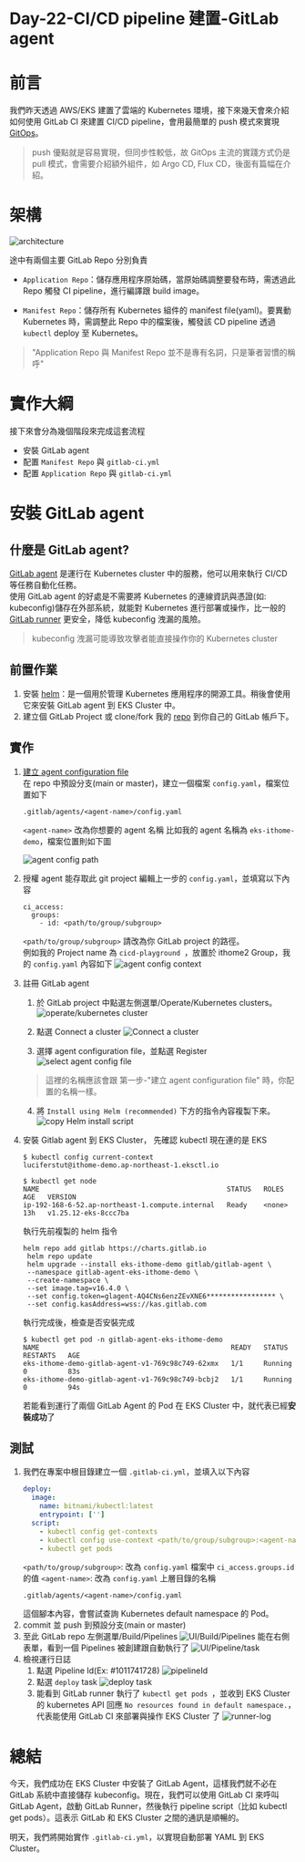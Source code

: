 # Day-22-CI/CD pipeline 建置-GitLab agent

# 前言
我們昨天透過 AWS/EKS 建置了雲端的 Kubernetes 環境，接下來幾天會來介紹如何使用 GitLab CI 來建置 CI/CD pipeline，會用最簡單的 push 模式來實現 [GitOps]。
> push 優點就是容易實現，但同步性較低，故 GitOps 主流的實踐方式仍是 pull 模式，會需要介紹額外組件，如 Argo CD, Flux CD，後面有篇幅在介紹。

# 架構
![architecture](https://cdn.jsdelivr.net/gh/YihongGao/picx-images-hosting@master/20230913/架構圖.5holmyq61hg0.webp)

途中有兩個主要 GitLab Repo 分別負責
- `Application Repo`：儲存應用程序原始碼，當原始碼調整要發布時，需透過此 Repo 觸發 CI pipeline，進行編譯跟 build image。

- `Manifest Repo`：儲存所有 Kubernetes 組件的 manifest file(yaml)。要異動 Kubernetes 時，需調整此 Repo 中的檔案後，觸發該 CD pipeline 透過 `kubectl` deploy 至 Kubernetes。

> "Application Repo 與 Manifest Repo 並不是專有名詞，只是筆者習慣的稱呼"

# 實作大綱
接下來會分為幾個階段來完成這套流程
- 安裝 GitLab agent
- 配置 `Manifest Repo` 與 `gitlab-ci.yml`
- 配置 `Application Repo` 與 `gitlab-ci.yml`

# 安裝 GitLab agent

## 什麼是 GitLab agent?
[GitLab agent] 是運行在 Kubernetes cluster 中的服務，他可以用來執行 CI/CD 等任務自動化任務。   
使用 GitLab agent 的好處是不需要將 Kubernetes 的連線資訊與憑證(如: kubeconfig)儲存在外部系統，就能對 Kubernetes 進行部署或操作，比一般的 [GitLab runner] 更安全，降低 kubeconfig 洩漏的風險。
> kubeconfig 洩漏可能導致攻擊者能直接操作你的 Kubernetes cluster

## 前置作業
1. 安裝 [helm]：是一個用於管理 Kubernetes 應用程序的開源工具。稍後會使用它來安裝 GitLab agent 到 EKS Cluster 中。
2. 建立個 GitLab Project 或 clone/fork 我的 [repo](https://gitlab.com/ithome2/cicd-playground) 到你自己的 GitLab 帳戶下。

## 實作
1. [建立 agent configuration file](https://docs.gitlab.com/ee/user/clusters/agent/install/index.html#create-an-agent-configuration-file)   
    在 repo 中預設分支(main or master)，建立一個檔案 `config.yaml`，檔案位置如下
    ```
    .gitlab/agents/<agent-name>/config.yaml
    ```
    `<agent-name>` 改為你想要的 agent 名稱
    比如我的 agent 名稱為 `eks-ithome-demo`，檔案位置則如下圖

    ![agent config path](https://cdn.jsdelivr.net/gh/YihongGao/picx-images-hosting@master/20230919/截圖-2023-09-21-下午10.34.56.2lkv3wykxxk0.webp)
 2. 授權 agent 能存取此 git project
    編輯上一步的 `config.yaml`，並填寫以下內容
    ```
    ci_access:
      groups:
        - id: <path/to/group/subgroup>
    ```
    `<path/to/group/subgroup>` 請改為你 GitLab project 的路徑。    
    例如我的 Project name 為 `cicd-playground
`，放置於 ithome2 Group，我的 `config.yaml` 內容如下
    ![agent config context](https://cdn.jsdelivr.net/gh/YihongGao/picx-images-hosting@master/20230919/截圖-2023-09-21-下午10.42.46.29fvpmf2v36s.webp)

3. 註冊 GitLab agent
    1. 於 GitLab project 中點選左側選單/Operate/Kubernetes clusters。
    ![operate/kubernetes cluster](https://cdn.jsdelivr.net/gh/YihongGao/picx-images-hosting@master/20230919/截圖-2023-09-21-下午10.45.56.504nq63iouo0.webp)
    
    2. 點選 Connect a cluster
    ![Connect a cluster](https://cdn.jsdelivr.net/gh/YihongGao/picx-images-hosting@master/20230919/截圖-2023-09-21-下午10.46.30.6v4qcehwq1o0.webp)
    3. 選擇 agent configuration file，並點選 Register
    ![select agent config file](https://cdn.jsdelivr.net/gh/YihongGao/picx-images-hosting@master/20230919/截圖-2023-09-21-下午10.46.56.1ud1ra1xfolc.webp)
    > 這裡的名稱應該會跟 第一步-"建立 agent configuration file" 時，你配置的名稱一樣。
    4. 將 `Install using Helm (recommended)` 下方的指令內容複製下來。
    ![copy Helm install script](https://cdn.jsdelivr.net/gh/YihongGao/picx-images-hosting@master/20230919/截圖-2023-09-21-下午10.50.53.zetvvpq81ow.webp)
4. 安裝 Gitlab agent 到 EKS Cluster，
   先確認 kubectl 現在連的是 EKS
    ```
    $ kubectl config current-context 
    luciferstut@ithome-demo.ap-northeast-1.eksctl.io

    $ kubectl get node
    NAME                                              STATUS   ROLES    AGE   VERSION
    ip-192-168-6-52.ap-northeast-1.compute.internal   Ready    <none>   13h   v1.25.12-eks-8ccc7ba
    ```

   執行先前複製的 helm 指令
   ```
   helm repo add gitlab https://charts.gitlab.io
    helm repo update
    helm upgrade --install eks-ithome-demo gitlab/gitlab-agent \
    --namespace gitlab-agent-eks-ithome-demo \
    --create-namespace \
    --set image.tag=v16.4.0 \
    --set config.token=glagent-AQ4CNs6enzZEvXNE6***************** \
    --set config.kasAddress=wss://kas.gitlab.com
   ```
    執行完成後，檢查是否安裝完成
    ```
    $ kubectl get pod -n gitlab-agent-eks-ithome-demo 
    NAME                                               READY   STATUS    RESTARTS   AGE
    eks-ithome-demo-gitlab-agent-v1-769c98c749-62xmx   1/1     Running   0          83s
    eks-ithome-demo-gitlab-agent-v1-769c98c749-bcbj2   1/1     Running   0          94s
    ```
    若能看到運行了兩個 GitLab Agent 的 Pod 在 EKS Cluster 中，就代表已經**安裝成功**了

## 測試
1. 我們在專案中根目錄建立一個 `.gitlab-ci.yml`，並填入以下內容
    ```yml
    deploy:
      image:
        name: bitnami/kubectl:latest
        entrypoint: ['']
      script:
        - kubectl config get-contexts
        - kubectl config use-context <path/to/group/subgroup>:<agent-name>
        - kubectl get pods
    ```
    `<path/to/group/subgroup>`: 改為 `config.yaml` 檔案中 `ci_access.groups.id` 的值
    `<agent-name>`: 改為 `config.yaml` 上層目錄的名稱
    ```
    .gitlab/agents/<agent-name>/config.yaml
    ```
    這個腳本內容，會嘗試查詢 Kubernetes default namespace 的 Pod。
2. commit 並 push 到預設分支(main or master)
3. 至此 GitLab repo 左側選單/Build/Pipelines
    ![UI/Build/Pipelines](https://cdn.jsdelivr.net/gh/YihongGao/picx-images-hosting@master/20230919/截圖-2023-09-21-下午11.18.58.2yztvrvx1ww0.webp)
   能在右側表單，看到一個 Pipelines 被創建跟自動執行了
   ![UI/Pipeline/task](https://cdn.jsdelivr.net/gh/YihongGao/picx-images-hosting@master/20230919/截圖-2023-09-21-下午11.20.21.52mcyabmnco0.webp)
4. 檢視運行日誌
   1. 點選 Pipeline Id(Ex: #1011741728)
    ![pipelineId](https://cdn.jsdelivr.net/gh/YihongGao/picx-images-hosting@master/20230919/截圖-2023-09-21-下午11.27.28.7blvn4gfgtk0.webp)
   2. 點選 `deploy` task
    ![deploy task](https://cdn.jsdelivr.net/gh/YihongGao/picx-images-hosting@master/20230919/截圖-2023-09-21-下午11.27.12.22sezono9f28.webp)
   3. 能看到 GitLab runner 執行了 `kubectl get pods
`，並收到 EKS Cluster 的 kubernetes API 回應 `No resources found in default namespace.`，代表能使用 GitLab CI 來部署與操作 EKS Cluster 了
    ![runner-log](https://cdn.jsdelivr.net/gh/YihongGao/picx-images-hosting@master/20230919/截圖-2023-09-21-下午11.27.07.12y1n5ryzp80.webp)
   

# 總結
今天，我們成功在 EKS Cluster 中安裝了 GitLab Agent，這樣我們就不必在 GitLab 系統中直接儲存 kubeconfig。現在，我們可以使用 GitLab CI 來呼叫 GitLab Agent，啟動 GitLab Runner，然後執行 pipeline script（比如 kubectl get pods）。這表示 GitLab 和 EKS Cluster 之間的通訊是順暢的。

明天，我們將開始實作 `.gitlab-ci.yml`，以實現自動部署 YAML 到 EKS Cluster。

[GitOps]: https://about.gitlab.com/topics/gitops/

[GitLab agent]: https://gitlab.com/gitlab-org/cluster-integration/gitlab-agent

[GitLab runner]: https://docs.gitlab.com/runner/



[helm]: https://helm.sh/docs/intro/install/
